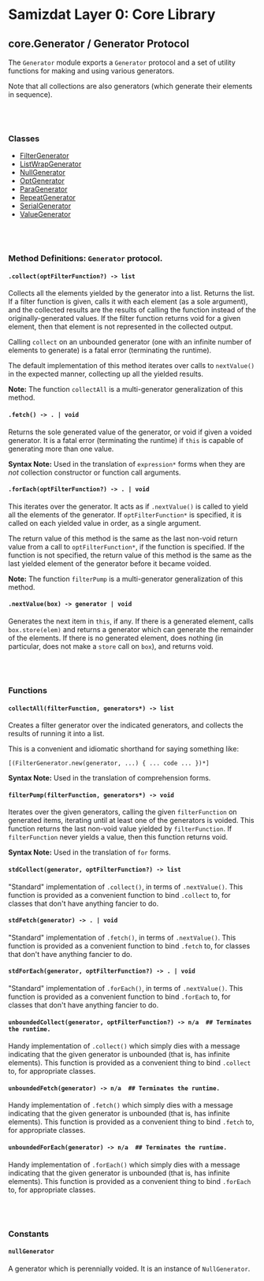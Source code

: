 Samizdat Layer 0: Core Library
==============================

core.Generator / Generator Protocol
-----------------------------------

The `Generator` module exports a `Generator` protocol and a set of
utility functions for making and using various generators.

Note that all collections are also generators (which generate their
elements in sequence).

<br><br>
### Classes

* [FilterGenerator](FilterGenerator.md)
* [ListWrapGenerator](ListWrapGenerator.md)
* [NullGenerator](NullGenerator.md)
* [OptGenerator](OptGenerator.md)
* [ParaGenerator](ParaGenerator.md)
* [RepeatGenerator](RepeatGenerator.md)
* [SerialGenerator](SerialGenerator.md)
* [ValueGenerator](ValueGenerator.md)


<br><br>
### Method Definitions: `Generator` protocol.

#### `.collect(optFilterFunction?) -> list`

Collects all the elements yielded by the generator into a list. Returns
the list. If a filter function is given, calls it with each element (as
a sole argument), and the collected results are the results of calling
the function instead of the originally-generated values. If the filter
function returns void for a given element, then that element is not
represented in the collected output.

Calling `collect` on an unbounded generator (one with an infinite number
of elements to generate) is a fatal error (terminating the runtime).

The default implementation of this method iterates over calls to
`nextValue()` in the expected manner, collecting up all the yielded
results.

**Note:** The function `collectAll` is a multi-generator generalization
of this method.

#### `.fetch() -> . | void`

Returns the sole generated value of the generator, or void if given
a voided generator. It is a fatal error (terminating the runtime) if
`this` is capable of generating more than one value.

**Syntax Note:** Used in the translation of `expression*` forms when they
are *not* collection constructor or function call arguments.

#### `.forEach(optFilterFunction?) -> . | void`

This iterates over the generator. It acts as if `.nextValue()` is called to
yield all the elements of the generator. If `optFilterFunction*` is specified,
it is called on each yielded value in order, as a single argument.

The return value of this method is the same as the last non-void return value
from a call to `optFilterFunction*`, if the function is specified. If the
function is not specified, the return value of this method is the same as the
last yielded element of the generator before it became voided.

**Note:** The function `filterPump` is a multi-generator generalization
of this method.

#### `.nextValue(box) -> generator | void`

Generates the next item in `this`, if any. If there is a generated
element, calls `box.store(elem)` and returns a generator which can
generate the remainder of the elements. If there is no generated element,
does nothing (in particular, does not make a `store` call on `box`), and
returns void.


<br><br>
### Functions

#### `collectAll(filterFunction, generators*) -> list`

Creates a filter generator over the indicated generators, and collects
the results of running it into a list.

This is a convenient and idiomatic shorthand for saying something like:

```
[(FilterGenerator.new(generator, ...) { ... code ... })*]
```

**Syntax Note:** Used in the translation of comprehension forms.

#### `filterPump(filterFunction, generators*) -> void`

Iterates over the given generators, calling the given `filterFunction`
on generated items, iterating until at least one of the generators
is voided. This function returns the last non-void value yielded by
`filterFunction`. If `filterFunction` never yields a value, then this
function returns void.

**Syntax Note:** Used in the translation of `for` forms.

#### `stdCollect(generator, optFilterFunction?) -> list`

"Standard" implementation of `.collect()`, in terms of `.nextValue()`. This
function is provided as a convenient function to bind `.collect` to, for
classes that don't have anything fancier to do.

#### `stdFetch(generator) -> . | void`

"Standard" implementation of `.fetch()`, in terms of `.nextValue()`. This
function is provided as a convenient function to bind `.fetch` to, for
classes that don't have anything fancier to do.

#### `stdForEach(generator, optFilterFunction?) -> . | void`

"Standard" implementation of `.forEach()`, in terms of `.nextValue()`. This
function is provided as a convenient function to bind `.forEach` to, for
classes that don't have anything fancier to do.

#### `unboundedCollect(generator, optFilterFunction?) -> n/a  ## Terminates the runtime.`

Handy implementation of `.collect()` which simply dies with a message
indicating that the given generator is unbounded (that is, has infinite
elements). This function is provided as a convenient thing to bind `.collect`
to, for appropriate classes.

#### `unboundedFetch(generator) -> n/a  ## Terminates the runtime.`

Handy implementation of `.fetch()` which simply dies with a message indicating
that the given generator is unbounded (that is, has infinite elements).
This function is provided as a convenient thing to bind `.fetch` to, for
appropriate classes.

#### `unboundedForEach(generator) -> n/a  ## Terminates the runtime.`

Handy implementation of `.forEach()` which simply dies with a message
indicating that the given generator is unbounded (that is, has infinite
elements). This function is provided as a convenient thing to bind `.forEach`
to, for appropriate classes.


<br><br>
### Constants

#### `nullGenerator`

A generator which is perennially voided. It is an instance of `NullGenerator`.
